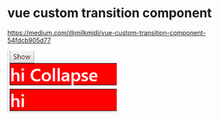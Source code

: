 # vue custom transition component

https://medium.com/@milkmidi/vue-custom-transition-component-54fdcb905d77

![snapshot png](snapshot.gif)